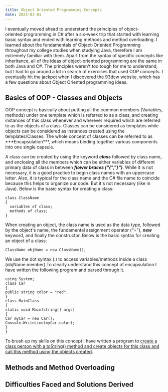 ```yaml
---
title: Object Oriented Programming Concepts
date: 2023-03-01
---
```


I eventually moved ahead to understand the principles of object-oriented programming in C# after a six-week trip that started with learning basic syntax and ended with learning methods and method overloading. I learned about the fundamentals of Object-Oriented Programming throughout my college studies when studying Java, therefore I am extremely familiar with them. Apart from the syntax of specific concepts like inheritance, all of the ideas of object-oriented programming are the same in both Java and C#. The principles weren't too tough for me to understand, but I had to go around a lot in search of exercises that used OOP concepts. I eventually hit the jackpot when I discovered the 93dcw website, which has a few questions about Object Oriented programming ideas.

<h2>Basics of OOP - Classes and Objects</h2>
OOP concept is basically about putting all the common members (Variables, methods) under one template which is referred to as a class, and creating instances of this class whenever and wherever required which are referred to as the objects of a class. Classes can be considered as templates while objects can be considered as instances created using the templates/Classes. The whole concept of classes can be referred to as ***Encapsulation***, which means binding together various components into one single capsule.

A class can be created by using the keyword ***class*** followed by class name, and enclosing all the members which can be either variables of different primary data of class in between ***flower braces ("{","}")***. While it is not necessary, it is a good practice to begin class names with an uppercase letter. Also, it is typical for the class name and the C# file name to coincide because this helps to organize our code. But it's not necessary (like in Java). Below is the basic syntax for creating a class:

```
class ClassName
{
  variables of class;
  methods of class;
}
```

When creating an object, the class name is used as the data type, followed by the object's name, the fundamental assignment operator ("="), ***new*** keyword, and finally the constructor. Below is the basic syntax for creating an object of a class:

```
ClassName objName = new ClassName();
```

We use the dot syntax (.) to access variables/methods inside a class (objName.member).To clearly understand this concept of encapsulation I have written the following program and parsed through it.

```
using System;
class Car
{
public string color = "red";
}
class MainClass
{
static void Main(string[] args)
{
Car myCar = new Car();
Console.WriteLine(myCar.color);
}
}
```

To brush up my skills on this concept I have written a program to <a href="https://github.com/sreenivas98/Learning_Journey/blob/main/CodePractice/OOP/ClassExample.cs">create a class person with a toString() method and create objects for this class and call this method using the objects created</a>.
 


<h2>Methods and Method Overloading</h2>



<h2>Difficulties Faced and Solutions Derived</h2>



